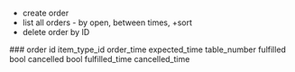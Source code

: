 - create order
- list all orders - by open, between times, +sort
- delete order by ID

### order
id
item_type_id
order_time
expected_time
table_number
fulfilled bool
cancelled bool
fulfilled_time
cancelled_time
